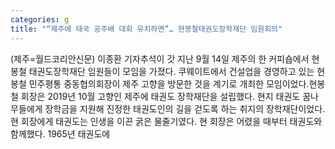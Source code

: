 ```yaml
---
categories: g
title: "“제주에 태국 공주배 대회 유치하면”… 현봉철태권도장학재단 임원회의"
---
```

(제주=월드코리안신문) 이종환 기자추석이 갓 지난 9월 14일 제주의 한 커피숍에서 현봉철 태권도장학재단 임원들이 모임을 가졌다. 쿠웨이트에서 건설업을 경영하고 있는 현봉철 민주평통 중동협의회장이 제주 고향을 방문한 것을 계기로 개최한 모임이었다.현봉철 회장은 2019년 10월 고향인 제주에 태권도 장학재단을 설립했다. 현지 태권도 꿈나무들에게 장학금을 지원해 진정한 태권도인의 길을 걷도록 하는 취지의 장학재단이었다.현 회장에게 태권도는 인생을 이끈 굵은 물줄기였다. 현 회장은 어렸을 때부터 태권도와 함께했다. 1965년 태권도에